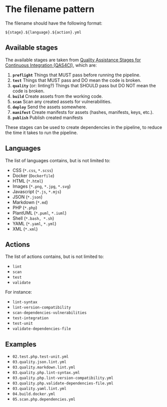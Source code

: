 # The filename pattern

The filename should have the following format:

```text
${stage}.${language}.${action}.yml
```
## Available stages

The available stages are taken from  [Quality Assistance Stages for Continuous Integration (QAS4CI)][1], which are:

1. **`preflight`**
   Things that MUST pass before running the pipeline.
2. **`test`**
   Things that MUST pass and DO mean the code is broken.
3. **`quality`** (or: linting?)
   Things that SHOULD pass but DO NOT mean the code is broken. 
4. **`build`**
   Create assets from the working code.
5. **`scan`**
   Scan any created assets for vulnerabilities.
6. **`deploy`**
   Send the assets somewhere.
7. **`manifest`**
   Create manifests for assets (hashes, manifests, keys, etc.).
8. **`publish`**
   Publish created manifests

These stages can be used to create dependencies in the pipeline, to reduce the time it takes to run the pipeline.

[1]: https://gist.github.com/Potherca/e2903ad6adcf3db161d93deb2c1ec196

## Languages

The list of languages contains, but is not limited to:

- CSS (`*.css`, `*.scss`)
- Docker (`Dockerfile`)
- HTML (`*.html`)
- Images (`*.png`, `*.jpg`, `*.svg`)
- Javascript (`*.js`, `*.mjs`)
- JSON (`*.json`)
- Markdown (`*.md`)
- PHP (`*.php`)
- PlantUML (`*.puml`, `*.iuml`)
- Shell (`*.bash, *.sh`)
- YAML (`*.yaml`, `*.yml`)
- XML (`*.xml`)

## Actions

The list of actions contains, but is not limited to:

- `lint`
- `scan`
- `test`
- `validate`

For instance:

- `lint-syntax`
- `lint-version-compatibility`
- `scan-dependencies-vulnerabilities`
- `test-integration`
- `test-unit`
- `validate-dependencies-file`

## Examples

- `02.test.php.test-unit.yml`
- `03.quality.json.lint.yml`
- `03.quality.markdown.lint.yml`
- `03.quality.php.lint-syntax.yml`
- `03.quality.php.lint-version-compatibility.yml`
- `03.quality.php.validate-dependencies-file.yml`
- `03.quality.yaml.lint.yml`
- `04.build.docker.yml`
- `05.scan.php.dependencies.yml`
